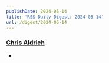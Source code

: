 ```yaml
---
publishDate: 2024-05-14
title: 'RSS Daily Digest: 2024-05-14'
url: /digest/2024-05-14
---
```


### [Chris Aldrich](https://boffosocko.com/)

  * [](https://boffosocko.com/2024/05/13/pairing-a-1949-royal-quiet-de-luxe-with-a-10-year-glenmorangie-scotch/)
  

